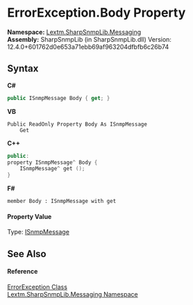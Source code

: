 # ErrorException.Body Property 
 

**Namespace:**&nbsp;<a href="N_Lextm_SharpSnmpLib_Messaging">Lextm.SharpSnmpLib.Messaging</a><br />**Assembly:**&nbsp;SharpSnmpLib (in SharpSnmpLib.dll) Version: 12.4.0+601762d0e653a71ebb69af963204dfbfb6c26b74

## Syntax

**C#**<br />
``` C#
public ISnmpMessage Body { get; }
```

**VB**<br />
``` VB
Public ReadOnly Property Body As ISnmpMessage
	Get
```

**C++**<br />
``` C++
public:
property ISnmpMessage^ Body {
	ISnmpMessage^ get ();
}
```

**F#**<br />
``` F#
member Body : ISnmpMessage with get

```


#### Property Value
Type: <a href="T_Lextm_SharpSnmpLib_Messaging_ISnmpMessage">ISnmpMessage</a>

## See Also


#### Reference
<a href="T_Lextm_SharpSnmpLib_Messaging_ErrorException">ErrorException Class</a><br /><a href="N_Lextm_SharpSnmpLib_Messaging">Lextm.SharpSnmpLib.Messaging Namespace</a><br />